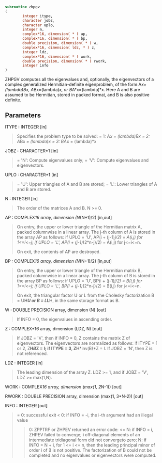 ```fortran
subroutine zhpgv
(
        integer itype,
        character jobz,
        character uplo,
        integer n,
        complex*16, dimension( * ) ap,
        complex*16, dimension( * ) bp,
        double precision, dimension( * ) w,
        complex*16, dimension( ldz, * ) z,
        integer ldz,
        complex*16, dimension( * ) work,
        double precision, dimension( * ) rwork,
        integer info
)
```

ZHPGV computes all the eigenvalues and, optionally, the eigenvectors
of a complex generalized Hermitian-definite eigenproblem, of the form
A*x=(lambda)*B*x,  A*Bx=(lambda)*x,  or B*A*x=(lambda)*x.
Here A and B are assumed to be Hermitian, stored in packed format,
and B is also positive definite.

## Parameters
ITYPE : INTEGER [in]
> Specifies the problem type to be solved:
> = 1:  A*x = (lambda)*B*x
> = 2:  A*B*x = (lambda)*x
> = 3:  B*A*x = (lambda)*x

JOBZ : CHARACTER*1 [in]
> = 'N':  Compute eigenvalues only;
> = 'V':  Compute eigenvalues and eigenvectors.

UPLO : CHARACTER*1 [in]
> = 'U':  Upper triangles of A and B are stored;
> = 'L':  Lower triangles of A and B are stored.

N : INTEGER [in]
> The order of the matrices A and B.  N >= 0.

AP : COMPLEX*16 array, dimension (N*(N+1)/2) [in,out]
> On entry, the upper or lower triangle of the Hermitian matrix
> A, packed columnwise in a linear array.  The j-th column of A
> is stored in the array AP as follows:
> if UPLO = 'U', AP(i + (j-1)*j/2) = A(i,j) for 1<=i<=j;
> if UPLO = 'L', AP(i + (j-1)*(2*n-j)/2) = A(i,j) for j<=i<=n.
> 
> On exit, the contents of AP are destroyed.

BP : COMPLEX*16 array, dimension (N*(N+1)/2) [in,out]
> On entry, the upper or lower triangle of the Hermitian matrix
> B, packed columnwise in a linear array.  The j-th column of B
> is stored in the array BP as follows:
> if UPLO = 'U', BP(i + (j-1)*j/2) = B(i,j) for 1<=i<=j;
> if UPLO = 'L', BP(i + (j-1)*(2*n-j)/2) = B(i,j) for j<=i<=n.
> 
> On exit, the triangular factor U or L from the Cholesky
> factorization B = U**H*U or B = L*L**H, in the same storage
> format as B.

W : DOUBLE PRECISION array, dimension (N) [out]
> If INFO = 0, the eigenvalues in ascending order.

Z : COMPLEX*16 array, dimension (LDZ, N) [out]
> If JOBZ = 'V', then if INFO = 0, Z contains the matrix Z of
> eigenvectors.  The eigenvectors are normalized as follows:
> if ITYPE = 1 or 2, Z**H*B*Z = I;
> if ITYPE = 3, Z**H*inv(B)*Z = I.
> If JOBZ = 'N', then Z is not referenced.

LDZ : INTEGER [in]
> The leading dimension of the array Z.  LDZ >= 1, and if
> JOBZ = 'V', LDZ >= max(1,N).

WORK : COMPLEX*16 array, dimension (max(1, 2*N-1)) [out]

RWORK : DOUBLE PRECISION array, dimension (max(1, 3*N-2)) [out]

INFO : INTEGER [out]
> = 0:  successful exit
> < 0:  if INFO = -i, the i-th argument had an illegal value
> > 0:  ZPPTRF or ZHPEV returned an error code:
> <= N:  if INFO = i, ZHPEV failed to converge;
> i off-diagonal elements of an intermediate
> tridiagonal form did not convergeto zero;
> > N:   if INFO = N + i, for 1 <= i <= n, then the leading
> principal minor of order i of B is not positive.
> The factorization of B could not be completed and
> no eigenvalues or eigenvectors were computed.
